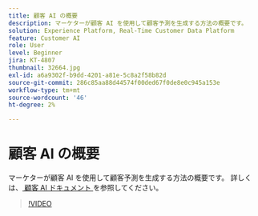 ```yaml
---
title: 顧客 AI の概要
description: マーケターが顧客 AI を使用して顧客予測を生成する方法の概要です。
solution: Experience Platform, Real-Time Customer Data Platform
feature: Customer AI
role: User
level: Beginner
jira: KT-4807
thumbnail: 32664.jpg
exl-id: a6a9302f-b9dd-4201-a81e-5c8a2f58b82d
source-git-commit: 286c85aa88d44574f00ded67f0de8e0c945a153e
workflow-type: tm+mt
source-wordcount: '46'
ht-degree: 2%

---
```


# 顧客 AI の概要

マーケターが顧客 AI を使用して顧客予測を生成する方法の概要です。 詳しくは、[ 顧客 AI ドキュメント ](https://experienceleague.adobe.com/docs/experience-platform/intelligent-services/customer-ai/overview.html?lang=ja) を参照してください。

>[!VIDEO](https://video.tv.adobe.com/v/32664?learn=on&enablevpops)
